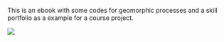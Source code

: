 This is an ebook with some codes for geomorphic processes and a skill portfolio as a example for a course project. 

![](/Users/Ian/research/important_figures/DCG.png)

```{tableofcontents}
```
